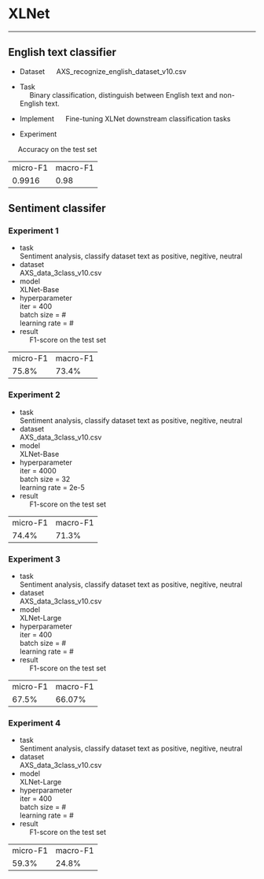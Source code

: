 # XLNet
-----
## English text classifier

* Dataset
&nbsp;&nbsp;&nbsp;&nbsp; AXS_recognize_english_dataset_v10.csv
  
* Task  
&nbsp;&nbsp;&nbsp;&nbsp; Binary classification, distinguish between English text and non-English text.
  
* Implement
&nbsp;&nbsp;&nbsp;&nbsp; Fine-tuning XLNet downstream classification tasks

* Experiment

&nbsp;&nbsp;&nbsp;&nbsp; Accuracy on the test set
<table>
  <tr>
    <td>micro-F1</td>
    <td>macro-F1</td>
  </tr>
  <tr>
    <td>0.9916</td>
    <td>0.98</td>
  </tr>
</table>   

## Sentiment classifer
### Experiment 1
* task  
Sentiment analysis, classify dataset text as positive, negitive, neutral
* dataset  
AXS_data_3class_v10.csv
* model  
XLNet-Base
* hyperparameter  
iter = 400   
batch size = #    
learning rate = # 
* result  
&nbsp;&nbsp;&nbsp;&nbsp; 
F1-score on the test set
<table>
  <tr>
    <td>micro-F1</td>
    <td>macro-F1</td>
  </tr>
  <tr>
    <td> 75.8% </td>
    <td> 73.4% </td>
  </tr>
</table>   

### Experiment 2
* task  
Sentiment analysis, classify dataset text as positive, negitive, neutral
* dataset  
AXS_data_3class_v10.csv
* model  
XLNet-Base
* hyperparameter  
iter = 4000   
batch size = 32    
learning rate = 2e-5 
* result  
&nbsp;&nbsp;&nbsp;&nbsp; 
F1-score on the test set
<table>
  <tr>
    <td>micro-F1</td>
    <td>macro-F1</td>
  </tr>
  <tr>
    <td> 74.4% </td>
    <td> 71.3% </td>
  </tr>
</table>   

### Experiment 3
* task  
Sentiment analysis, classify dataset text as positive, negitive, neutral
* dataset  
AXS_data_3class_v10.csv
* model  
XLNet-Large
* hyperparameter  
iter = 400   
batch size = #    
learning rate = # 
* result  
&nbsp;&nbsp;&nbsp;&nbsp; 
F1-score on the test set
<table>
  <tr>
    <td>micro-F1</td>
    <td>macro-F1</td>
  </tr>
  <tr>
    <td> 67.5% </td>
    <td> 66.07% </td>
  </tr>
</table>   


### Experiment 4
* task  
Sentiment analysis, classify dataset text as positive, negitive, neutral
* dataset  
AXS_data_3class_v10.csv
* model  
XLNet-Large
* hyperparameter  
iter = 400   
batch size = #    
learning rate = # 
* result  
&nbsp;&nbsp;&nbsp;&nbsp; 
F1-score on the test set
<table>
  <tr>
    <td>micro-F1</td>
    <td>macro-F1</td>
  </tr>
  <tr>
    <td> 59.3% </td>
    <td> 24.8% </td>
  </tr>
</table>   
